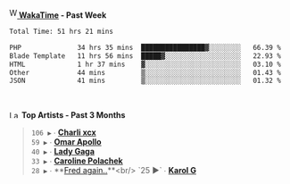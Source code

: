 <img src="https://github.com/dxnter/dxnter/assets/17434202/67b21fa4-d36d-46f9-9dec-f23d976b00ef" alt="WakaTime Logo" width="14" height="18"/><a href="https://wakatime.com/@dxnter" target="_blank"><strong> WakaTime</strong></a><strong> - Past Week</strong>

<!--START_SECTION:waka-->

```txt
Total Time: 51 hrs 21 mins

PHP              34 hrs 35 mins  ████████████████▓░░░░░░░░   66.39 %
Blade Template   11 hrs 56 mins  █████▓░░░░░░░░░░░░░░░░░░░   22.93 %
HTML             1 hr 37 mins    ▓░░░░░░░░░░░░░░░░░░░░░░░░   03.10 %
Other            44 mins         ▒░░░░░░░░░░░░░░░░░░░░░░░░   01.43 %
JSON             41 mins         ▒░░░░░░░░░░░░░░░░░░░░░░░░   01.32 %
```

<!--END_SECTION:waka-->

<br/>

<!--START_LASTFM_ARTISTS:{"period": "3month", "rows": 6}-->
<a href="https://last.fm" target="_blank"><img src="https://user-images.githubusercontent.com/17434202/215290617-e793598d-d7c9-428f-9975-156db1ba89cc.svg" alt="Last.fm Logo" width="18" height="13"/></a> **Top Artists - Past 3 Months**

> `106 ▶️` ∙ **[Charli xcx](https://www.last.fm/music/Charli+xcx)**<br/>
> `59 ▶️` ∙ **[Omar Apollo](https://www.last.fm/music/Omar+Apollo)**<br/>
> `40 ▶️` ∙ **[Lady Gaga](https://www.last.fm/music/Lady+Gaga)**<br/>
> `33 ▶️` ∙ **[Caroline Polachek](https://www.last.fm/music/Caroline+Polachek)**<br/>
> `28 ▶️` ∙ **[Fred again..](https://www.last.fm/music/Fred+again..)**<br/>
> `25 ▶️` ∙ **[Karol G](https://www.last.fm/music/Karol+G)**<br/>
<!--END_LASTFM_ARTISTS-->
